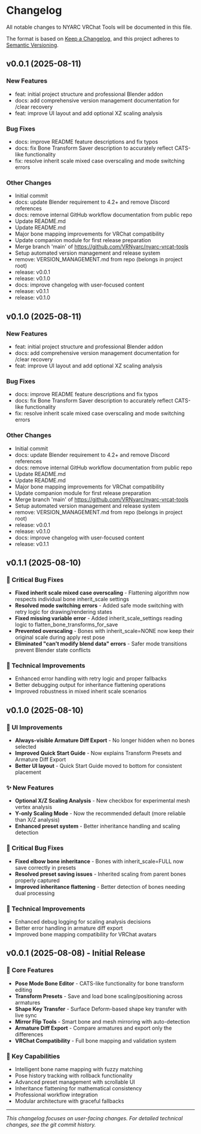 # Changelog

All notable changes to NYARC VRChat Tools will be documented in this file.

The format is based on [Keep a Changelog](https://keepachangelog.com/en/1.0.0/),
and this project adheres to [Semantic Versioning](https://semver.org/spec/v2.0.0.html).




## v0.0.1 (2025-08-11)

### New Features
* feat: initial project structure and professional Blender addon
* docs: add comprehensive version management documentation for /clear recovery
* feat: improve UI layout and add optional XZ scaling analysis

### Bug Fixes
* docs: improve README feature descriptions and fix typos
* docs: fix Bone Transform Saver description to accurately reflect CATS-like functionality
* fix: resolve inherit scale mixed case overscaling and mode switching errors

### Other Changes
* Initial commit
* docs: update Blender requirement to 4.2+ and remove Discord references
* docs: remove internal GitHub workflow documentation from public repo
* Update README.md
* Update README.md
* Major bone mapping improvements for VRChat compatibility
* Update companion module for first release preparation
* Merge branch 'main' of https://github.com/VRNyarc/nyarc-vrcat-tools
* Setup automated version management and release system
* remove: VERSION_MANAGEMENT.md from repo (belongs in project root)
* release: v0.0.1
* release: v0.1.0
* docs: improve changelog with user-focused content
* release: v0.1.1
* release: v0.1.0


## v0.1.0 (2025-08-11)

### New Features
* feat: initial project structure and professional Blender addon
* docs: add comprehensive version management documentation for /clear recovery
* feat: improve UI layout and add optional XZ scaling analysis

### Bug Fixes
* docs: improve README feature descriptions and fix typos
* docs: fix Bone Transform Saver description to accurately reflect CATS-like functionality
* fix: resolve inherit scale mixed case overscaling and mode switching errors

### Other Changes
* Initial commit
* docs: update Blender requirement to 4.2+ and remove Discord references
* docs: remove internal GitHub workflow documentation from public repo
* Update README.md
* Update README.md
* Major bone mapping improvements for VRChat compatibility
* Update companion module for first release preparation
* Merge branch 'main' of https://github.com/VRNyarc/nyarc-vrcat-tools
* Setup automated version management and release system
* remove: VERSION_MANAGEMENT.md from repo (belongs in project root)
* release: v0.0.1
* release: v0.1.0
* docs: improve changelog with user-focused content
* release: v0.1.1


## v0.1.1 (2025-08-10)

### 🐛 Critical Bug Fixes
* **Fixed inherit scale mixed case overscaling** - Flattening algorithm now respects individual bone inherit_scale settings
* **Resolved mode switching errors** - Added safe mode switching with retry logic for drawing/rendering states
* **Fixed missing variable error** - Added inherit_scale_settings reading logic to flatten_bone_transforms_for_save
* **Prevented overscaling** - Bones with inherit_scale=NONE now keep their original scale during apply rest pose
* **Eliminated "can't modify blend data" errors** - Safer mode transitions prevent Blender state conflicts

### 🔧 Technical Improvements  
* Enhanced error handling with retry logic and proper fallbacks
* Better debugging output for inheritance flattening operations
* Improved robustness in mixed inherit scale scenarios


## v0.1.0 (2025-08-10)

### 🎨 UI Improvements
* **Always-visible Armature Diff Export** - No longer hidden when no bones selected
* **Improved Quick Start Guide** - Now explains Transform Presets and Armature Diff Export
* **Better UI layout** - Quick Start Guide moved to bottom for consistent placement

### ✨ New Features  
* **Optional X/Z Scaling Analysis** - New checkbox for experimental mesh vertex analysis
* **Y-only Scaling Mode** - Now the recommended default (more reliable than X/Z analysis)
* **Enhanced preset system** - Better inheritance handling and scaling detection

### 🐛 Critical Bug Fixes
* **Fixed elbow bone inheritance** - Bones with inherit_scale=FULL now save correctly in presets
* **Resolved preset saving issues** - Inherited scaling from parent bones properly captured
* **Improved inheritance flattening** - Better detection of bones needing dual processing

### 🔧 Technical Improvements
* Enhanced debug logging for scaling analysis decisions
* Better error handling in armature diff export
* Improved bone mapping compatibility for VRChat avatars


## v0.0.1 (2025-08-08) - Initial Release

### 🚀 Core Features
* **Pose Mode Bone Editor** - CATS-like functionality for bone transform editing
* **Transform Presets** - Save and load bone scaling/positioning across armatures  
* **Shape Key Transfer** - Surface Deform-based shape key transfer with live sync
* **Mirror Flip Tools** - Smart bone and mesh mirroring with auto-detection
* **Armature Diff Export** - Compare armatures and export only the differences
* **VRChat Compatibility** - Full bone mapping and validation system

### 🎯 Key Capabilities
* Intelligent bone name mapping with fuzzy matching
* Pose history tracking with rollback functionality
* Advanced preset management with scrollable UI
* Inheritance flattening for mathematical consistency
* Professional workflow integration
* Modular architecture with graceful fallbacks


---

*This changelog focuses on user-facing changes. For detailed technical changes, see the git commit history.*